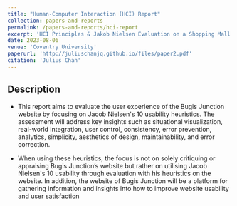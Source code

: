 ```yaml
---
title: "Human-Computer Interaction (HCI) Report"
collection: papers-and-reports
permalink: /papers-and-reports/hci-report
excerpt: 'HCI Principles & Jakob Nielsen Evaluation on a Shopping Mall Website'
date: 2023-08-06
venue: 'Coventry University'
paperurl: 'http://juliuschanjq.github.io/files/paper2.pdf'
citation: 'Julius Chan'
---
```


## Description
- This report aims to evaluate the user experience of the Bugis Junction website by focusing on
Jacob Nielsen's 10 usability heuristics. The assessment will address key insights such as
situational visualization, real-world integration, user control, consistency, error prevention,
analytics, simplicity, aesthetics of design, maintainability, and error correction.

- When using these heuristics, the focus is not on solely critiquing or appraising Bugis Junction’s
website but rather on utilising Jacob Nielsen's 10 usability through evaluation with his heuristics
on the website. In addition, the website of Bugis Junction will be a platform for gathering 
information and insights into how to improve website usability and user satisfaction

